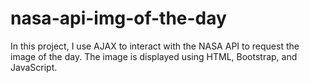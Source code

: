 # nasa-api-img-of-the-day
In this project, I use AJAX to interact with the NASA API to request the image of the day. The image is displayed using HTML, Bootstrap, and JavaScript.
